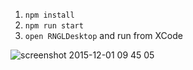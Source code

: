 
1. `npm install`
2. `npm run start`
3. `open RNGLDesktop` and run from XCode

![screenshot 2015-12-01 09 45 05](https://cloud.githubusercontent.com/assets/1004115/11491930/6e1e74ea-9808-11e5-977e-c20ecf81b2af.png)
